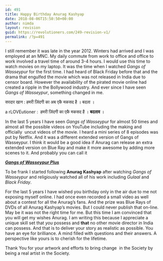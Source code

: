 ```yaml
---
id: 491
title: Happy Birthday Anurag Kashyap
date: 2018-08-06T15:50:50+00:00
author: nimda
layout: revision
guid: https://revolutioners.com/249-revision-v1/
permalink: /?p=491
---
```

I still remember it was late in the year 2012. Winters had arrived and I was employed at an MNC. My daily commute from work to office and office to work involved a travel time of around 3-4 hours. I would use this time to watch movies on my laptop. It was the time when I watched _Gangs of Wasseypur_ for the first time. I had heard of Black Friday before that and the drama that engulfed the movie which was not released in India due to censor board. However the availability of the pirated movie online had created a ripple in the Bollywood industry. And ever since I have seen _Gangs of Wasseypur_, something changed in me.

सरदार खान : हमरी ज़िंदगी का अब एकै मकसद है । बदला ।

a rLOVEutioner :  हमरी ज़िंदगी का एकै मकसद है । **बदलाव** ।

In the last 5 years I have seen _Gangs of Wasseypur_ for almost 50 times and almost all the possible videos on YouTube including the making and officially  uncut videos of the movie. I heard a mini series of 8 episodes was put by Netflix. And it was a different extended version of Gangs of Wasseypur. I think it would be a good idea if Anurag can release an extra extended version on Blue Ray and make it more awesome by adding more scenes to it. And probably you can call it

[_**Gangs of Wasseypur Plus**_](http://www.revolutioners.com/happy-birthday-anurag-kashyap/)

To be frank I started following **Anurag Kashyap** after watching _Gangs of Wasseypur_ and religiously watched all of his work including _Gulaal_ and _Black Friday_.

For the last 5 years I have wished you birthday only in the air due to me not exposing myself online. I had once even recorded a small video as well about a contest for all the Anurag&#8217;s fans. And the prize was Blue Rays of DVDs of all Anurag Kashyap&#8217;s movies. But I could never publish that on-line. May be it was not the right time for me. But this time I am convinced that you will get my wishes Anurag. I am writing this because I appreciate a unique skill set that _you_ possess and **that** no other movie director in India can possess. And that is to deliver your story as realistic as possible. You have an eye for brilliance. A mind filled with questions and their answers. A perspective like yours is to cherish for the lifetime.

Thank You for your artwork and efforts to bring change  in the Society by being a real artist in the Society.